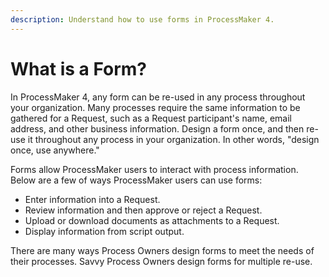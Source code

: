```yaml
---
description: Understand how to use forms in ProcessMaker 4.
---
```


# What is a Form?

In ProcessMaker 4, any form can be re-used in any process throughout your organization. Many processes require the same information to be gathered for a Request, such as a Request participant's name, email address, and other business information. Design a form once, and then re-use it throughout any process in your organization. In other words, "design once, use anywhere."

Forms allow ProcessMaker users to interact with process information. Below are a few of ways ProcessMaker users can use forms:

* Enter information into a Request.
* Review information and then approve or reject a Request.
* Upload or download documents as attachments to a Request.
* Display information from script output.

There are many ways Process Owners design forms to meet the needs of their processes. Savvy Process Owners design forms for multiple re-use.

